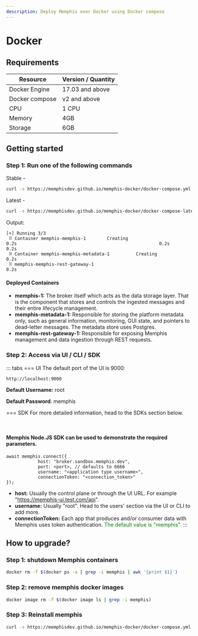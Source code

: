 ```yaml
---
description: Deploy Memphis over Docker using Docker compose
---
```


# Docker

## Requirements

| Resource       | Version / Quantity |
| -------------- | ------------------ |
| Docker Engine  | 17.03 and above    |
| Docker compose | v2 and above       |
| CPU            | 1 CPU              |
| Memory         | 4GB                |
| Storage        | 6GB                |

## Getting started

### Step 1: Run one of the following commands

Stable -&#x20;


```bash
curl -s https://memphisdev.github.io/memphis-docker/docker-compose.yml -o docker-compose.yml && docker compose -f docker-compose.yml -p memphis up
```

Latest -

```bash
curl -s https://memphisdev.github.io/memphis-docker/docker-compose-latest.yml  -o docker-compose-latest.yml && docker compose -f docker-compose-latest.yml -p memphis up
```

Output:

```
[+] Running 3/3
 ⠿ Container memphis-memphis-1        Creating                                                      0.2s                                                      0.2s                                                  0.2s
 ⠿ Container memphis-memphis-metadata-1          Creating                                                      0.2s
 ⠿ memphis-memphis-rest-gateway-1                                                  0.2s
```

#### Deployed Containers

* **memphis-1:** The broker itself which acts as the data storage layer. That is the component that stores and controls the ingested messages and their entire lifecycle management.
* **memphis-metadata-1:** Responsible for storing the platform metadata only, such as general information, monitoring, GUI state, and pointers to dead-letter messages. The metadata store uses Postgres.
* **memphis-rest-gateway-1:** Responsible for exposing Memphis management and data ingestion through REST requests.

### Step 2: Access via UI / CLI / SDK


::: tabs
=== UI
The default port of the UI is 9000:

```
http://localhost:9000
```

**Default Username:** root

**Default Password**: memphis

=== SDK
For more detailed information, head to the SDKs section below.

<BigLink url="/client-libraries/nats-jetstream" title="Client Libraries" />
<br>


#### Memphis Node.JS SDK can be used to demonstrate the required parameters.

```
await memphis.connect({
            host: "broker.sandbox.memphis.dev",
            port: <port>, // defaults to 6666
            username: "<application type username>",
            connectionToken: "<connection_token>"
});
```

* **host:** Usually the control plane or through the UI URL. For example "https://memphis-ui.test.com/api".
* **username:** Usually "root". Head to the users' section via the UI or CLI to add more.
* **connectionToken:** Each app that produces and/or consumer data with Memphis uses token authentication. <span style="color:green;">The default value is "memphis".</span>
:::


## How to upgrade?

### Step 1: shutdown Memphis containers

```bash
docker rm -f $(docker ps -a | grep -i memphis | awk '{print $1}')
```

### Step 2: remove memphis docker images

```bash
docker image rm -f $(docker image ls | grep -i memphis)
```

### Step 3: Reinstall memphis

```bash
curl -s https://memphisdev.github.io/memphis-docker/docker-compose.yml -o docker-compose.yml && docker compose -f docker-compose.yml -p memphis up
```

<script setup>
import BigLink from '../../components/BigLink.vue'
</script>